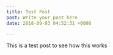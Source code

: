 ```yaml
---
title: Test Post
post: Write your post here
date: 2018-09-03 04:52:31 +0000

---
```

This is a test post to see how this works